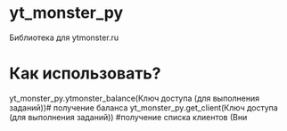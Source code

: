 # yt_monster_py
Библиотека для ytmonster.ru
# Как использовать?
yt_monster_py.ytmonster_balance(Ключ доступа (для выполнения заданий))# получение баланса
yt_monster_py.get_client(Ключ доступа (для выполнения заданий)) #получение списка клиентов (Вни
